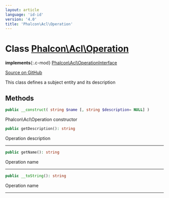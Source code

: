 ```yaml
---
layout: article
language: 'id-id'
version: '4.0'
title: 'Phalcon\Acl\Operation'
---
```

# Class [Phalcon\Acl\Operation](api/Phalcon_Acl_Operation)

**implements**{:.c-mod} [Phalcon\Acl\OperationInterface](api/Phalcon_Acl_OperationInterface)

<a href="https://github.com/phalcon/cphalcon/tree/v4.0.0/phalcon/acl/operation.zep" class="btn btn-default btn-sm">Source on GitHub</a>

This class defines a subject entity and its description

## Methods

```php
public __construct( string $name [, string $description= NULL] )
```

Phalcon\Acl\Operation constructor

```php
public getDescription(): string
```

Operation description

* * *

```php
public getName(): string
```

Operation name

* * *

```php
public __toString(): string
```

Operation name

* * *
